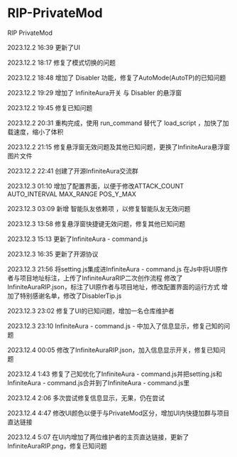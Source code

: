 # RIP-PrivateMod
RIP PrivateMod

2023.12.2 16:39
更新了UI

2023.12.2 18:17
修复了模式切换的问题

2023.12.2 18:48
增加了 Disabler 功能，修复了AutoMode(AutoTP)的已知问题

2023.12.2 19:29
增加了 InfiniteAura开关 与 Disabler 的悬浮窗

2023.12.2 19:45
修复已知问题

2023.12.2 20:31
重构完成，使用 run_command 替代了 load_script ，加快了加载速度，缩小了体积

2023.12.2 21:15
修复悬浮窗无效问题及其他已知问题，更换了InfiniteAura悬浮窗图片文件

2023.12.2 22:41
创建了开源InfiniteAura交流群

2023.12.3 01:10
增加了配置界面，以便于修改ATTACK_COUNT AUTO_INTERVAL MAX_RANGE POS_Y_MAX

2023.12.3 03:09
新增 智能队友依赖项 ，以修复智能队友无效问题

2023.12.3 13:58
修复悬浮窗快捷键无效问题，修复其他已知问题

2023.12.3 15:13
更新了InfiniteAura - command.js

2023.12.3 16:35
更新了开源协议

2023.12.3 21:56
将setting.js集成进InfiniteAura - command.js
在Js中将UI原作者与项目地址标注，上传了InfiniteAuraRIP二次创作流程
修改了InfiniteAuraRIP.json，标注了UI原作者与项目地址，修改配置界面的运行方式
增加了特别感谢名单，修改了DisablerTip.js

2023.12.3 23:02
修复了UI的已知问题，增加一名仓库维护者

2023.12.3 23:10
InfiniteAura - command.js - 中加入了信息显示，修复己知的问题

2023.12.4 00:05
修改了InfiniteAuraRIP.json，加入信息显示开关，修复已知问题

2023.12.4 1:43
修复了己知优化了InfiniteAura - command.js并把setting.js和InfiniteAura - command.js合并到了InfiniteAura - command.js里

2023.12.4 2:06
多次尝试修复信息显示，无果，仍在尝试

2023.12.4 4:47
修改UI颜色以便于与PrivateMod区分，增加UI内快捷加群与项目直达链接

2023.12.4 5:07
在UI内增加了两位维护者的主页直达链接，更新了InfiniteAuraRIP.png，修复已知问题
